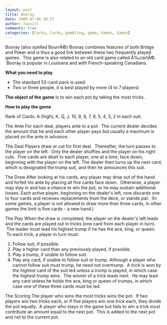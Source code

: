 ```yaml
---
layout: post
title: Booray 
date: 2009-07-06 10:27
author: funvill
comments: true
categories: [Cards, Cards, gambling, game, Games, Games]
---
```

Booray (also spelled BourrÃ©)
Booray combines features of both Bridge and Poker and is thus a good link between these two frequently played games. 
This game is also related to an old card game called Ã‰cartÃ©.  Booray is popular in Louisiana and with French-speaking Canadians.

<strong>What you need to play</strong>
<ul>
	<li>The standard 52-card pack is used.</li>
	<li>Two or three people, it is best played by more (4 to 7 players)</li>
</ul>
<strong>The object of the game</strong>
Is to win each pot by taking the most tricks.

<strong>How to play the game</strong>

Rank of Cards. A (high), K, Q, J, 10, 9, 8, 7, 6, 5, 4, 3, 2 in each suit.

The Ante
For each deal, players ante to a pot.  The current dealer decides the amount that he and each other player pays but usually a maximum is placed on the ante in advance.

The Deal
Players draw or cut for first deal.  Thereafter, the turn passes to the player on the left.  Only the dealer shuffles and the player on his right cuts. 
Five cards are dealt to each player, one at a time, face down, beginning with the player on the left.
The dealer then turns up the next card, which is designated the trump suit, and then he announces this suit.

The Draw
After looking at his cards, any player may drop out of the hand and forfeit his ante by placing all five cards face down.  Otherwise, a player may stay in and has a chance to win the pot, or he may sustain additional losses. Each active player, beginning on the dealer's left, now discards one to four cards and receives replacements from the deck, or stands pat.  (In some games, a player is not allowed to draw more than three cards, in other games the limit is five cards - a new hand.)

The Play
When the draw is completed, the player on the dealer's left leads and the cards are played out in tricks (one card from each player in turn).  The leader must lead his highest trump if he has the ace, king, or queen.  To each trick, a player in turn must:
1) Follow suit, if possible.
2) Play a higher card than any previously played, if possible.
3) Play a trump, if unable to follow suit.
4) Play any card, if unable to follow suit or trump.
Although a player who cannot follow suit must trump, he need not overtrump.  A trick is won by the highest card of the suit led unless a trump is played, in which case the highest trump wins.  The winner of a trick leads next.  He may lead any card unless he holds the ace, king or queen of trumps, in which case one of these three cards must be led.

The Scoring
The player who wins the most tricks wins the pot.  If two players win two tricks each, or if five players win one trick each, they divide the pot equally.  A player who stays in the game but fails to win a trick must contribute an amount equal to the next pot.  This is added to the next pot and not to the current pot.
